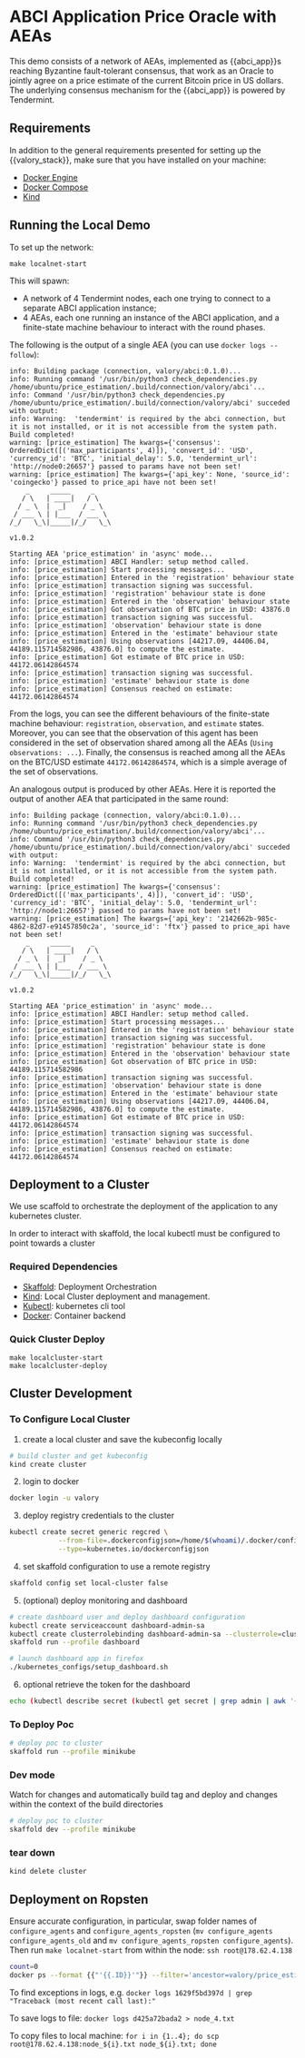 # ABCI Application Price Oracle with AEAs

This demo consists of a network of AEAs, implemented as {{abci_app}}s reaching
Byzantine fault-tolerant consensus, that work as an Oracle to jointly agree on a price estimate
of the current Bitcoin price in US dollars. The underlying
consensus mechanism for the {{abci_app}} is powered by Tendermint.

## Requirements

In addition to the general requirements presented for setting up the {{valory_stack}}, make sure that you have installed on your machine:

- [Docker Engine](https://docs.docker.com/engine/install/)
- [Docker Compose](https://docs.docker.com/compose/install/)
- [Kind](https://kind.sigs.k8s.io/docs/user/quick-start/#installation)

## Running the Local Demo

To set up the network:

```
make localnet-start
```

This will spawn:

- A network of 4 Tendermint nodes, each one trying to connect to
  a separate ABCI application instance;
- 4 AEAs, each one running an instance of the ABCI application,
  and a finite-state machine behaviour to interact with
  the round phases.

The following is the output of a single AEA (you can use `docker logs --follow`):
```
info: Building package (connection, valory/abci:0.1.0)...
info: Running command '/usr/bin/python3 check_dependencies.py /home/ubuntu/price_estimation/.build/connection/valory/abci'...
info: Command '/usr/bin/python3 check_dependencies.py /home/ubuntu/price_estimation/.build/connection/valory/abci' succeded with output:
info: Warning:  'tendermint' is required by the abci connection, but it is not installed, or it is not accessible from the system path.
Build completed!
warning: [price_estimation] The kwargs={'consensus': OrderedDict([('max_participants', 4)]), 'convert_id': 'USD', 'currency_id': 'BTC', 'initial_delay': 5.0, 'tendermint_url': 'http://node0:26657'} passed to params have not been set!
warning: [price_estimation] The kwargs={'api_key': None, 'source_id': 'coingecko'} passed to price_api have not been set!
    _     _____     _
   / \   | ____|   / \
  / _ \  |  _|    / _ \
 / ___ \ | |___  / ___ \
/_/   \_\|_____|/_/   \_\

v1.0.2

Starting AEA 'price_estimation' in 'async' mode...
info: [price_estimation] ABCI Handler: setup method called.
info: [price_estimation] Start processing messages...
info: [price_estimation] Entered in the 'registration' behaviour state
info: [price_estimation] transaction signing was successful.
info: [price_estimation] 'registration' behaviour state is done
info: [price_estimation] Entered in the 'observation' behaviour state
info: [price_estimation] Got observation of BTC price in USD: 43876.0
info: [price_estimation] transaction signing was successful.
info: [price_estimation] 'observation' behaviour state is done
info: [price_estimation] Entered in the 'estimate' behaviour state
info: [price_estimation] Using observations [44217.09, 44406.04, 44189.115714582986, 43876.0] to compute the estimate.
info: [price_estimation] Got estimate of BTC price in USD: 44172.06142864574
info: [price_estimation] transaction signing was successful.
info: [price_estimation] 'estimate' behaviour state is done
info: [price_estimation] Consensus reached on estimate: 44172.06142864574
```

From the logs, you can see the different behaviours of the
finite-state machine behaviour: `registration`, `observation`,
and `estimate` states. Moreover,
you can see that the observation of this agent
has been considered in the set of observation shared
among all the AEAs (`Using observations: ...`).
Finally, the consensus is reached among all the AEAs
on the BTC/USD estimate `44172.06142864574`,
which is a simple average of the set of observations.

An analogous output is produced by other AEAs.
Here it is reported the output of another AEA
that participated in the same round:

```
info: Building package (connection, valory/abci:0.1.0)...
info: Running command '/usr/bin/python3 check_dependencies.py /home/ubuntu/price_estimation/.build/connection/valory/abci'...
info: Command '/usr/bin/python3 check_dependencies.py /home/ubuntu/price_estimation/.build/connection/valory/abci' succeded with output:
info: Warning:  'tendermint' is required by the abci connection, but it is not installed, or it is not accessible from the system path.
Build completed!
warning: [price_estimation] The kwargs={'consensus': OrderedDict([('max_participants', 4)]), 'convert_id': 'USD', 'currency_id': 'BTC', 'initial_delay': 5.0, 'tendermint_url': 'http://node1:26657'} passed to params have not been set!
warning: [price_estimation] The kwargs={'api_key': '2142662b-985c-4862-82d7-e91457850c2a', 'source_id': 'ftx'} passed to price_api have not been set!
    _     _____     _
   / \   | ____|   / \
  / _ \  |  _|    / _ \
 / ___ \ | |___  / ___ \
/_/   \_\|_____|/_/   \_\

v1.0.2

Starting AEA 'price_estimation' in 'async' mode...
info: [price_estimation] ABCI Handler: setup method called.
info: [price_estimation] Start processing messages...
info: [price_estimation] Entered in the 'registration' behaviour state
info: [price_estimation] transaction signing was successful.
info: [price_estimation] 'registration' behaviour state is done
info: [price_estimation] Entered in the 'observation' behaviour state
info: [price_estimation] Got observation of BTC price in USD: 44189.115714582986
info: [price_estimation] transaction signing was successful.
info: [price_estimation] 'observation' behaviour state is done
info: [price_estimation] Entered in the 'estimate' behaviour state
info: [price_estimation] Using observations [44217.09, 44406.04, 44189.115714582986, 43876.0] to compute the estimate.
info: [price_estimation] Got estimate of BTC price in USD: 44172.06142864574
info: [price_estimation] transaction signing was successful.
info: [price_estimation] 'estimate' behaviour state is done
info: [price_estimation] Consensus reached on estimate: 44172.06142864574
```


## Deployment to a Cluster

We use scaffold to orchestrate the deployment of the application to any kubernetes cluster.

In order to interact with skaffold, the local kubectl must be configured to point towards a cluster

### Required Dependencies

- [Skaffold](https://skaffold.dev/docs/install/): Deployment Orchestration
- [Kind](https://kind.sigs.k8s.io/docs/user/quick-start/#installation): Local Cluster deployment and management.
- [Kubectl](https://kubernetes.io/docs/tasks/tools/): kubernetes cli tool
- [Docker](https://docs.docker.com/get-docker/): Container backend

### Quick Cluster Deploy
```
make localcluster-start
make localcluster-deploy
```

## Cluster Development

### To Configure Local Cluster

1. create a local cluster and save the kubeconfig locally
```bash
# build cluster and get kubeconfig
kind create cluster
```
2. login to docker
```bash
docker login -u valory
```
3. deploy registry credentials to the cluster
```bash
kubectl create secret generic regcred \
            --from-file=.dockerconfigjson=/home/$(whoami)/.docker/config.json \
            --type=kubernetes.io/dockerconfigjson
```
4. set skaffold configuration to use a remote registry
```bash
skaffold config set local-cluster false
```
5. (optional) deploy monitoring and dashboard
```bash
# create dashboard user and deploy dashboard configuration
kubectl create serviceaccount dashboard-admin-sa
kubectl create clusterrolebinding dashboard-admin-sa --clusterrole=cluster-admin --serviceaccount=default:dashboard-admin-sa
skaffold run --profile dashboard

# launch dashboard app in firefox
./kubernetes_configs/setup_dashboard.sh
```
6. optional retrieve the token for the dashboard
```bash
echo (kubectl describe secret (kubectl get secret | grep admin | awk '{print $1}') | grep token: | awk '{print $2}')
```


### To Deploy Poc

```bash
# deploy poc to cluster
skaffold run --profile minikube
```

### Dev mode
Watch for changes and automatically build tag and deploy and changes within the context of the build directories

```bash
# deploy poc to cluster
skaffold dev --profile minikube
```

### tear down
```
kind delete cluster
```


## Deployment on Ropsten

Ensure accurate configuration, in particular, swap folder names of `configure_agents` and `configure_agents_ropsten` (`mv configure_agents configure_agents_old` and `mv configure_agents_ropsten configure_agents`). Then run `make localnet-start` from within the node: `ssh root@178.62.4.138`

```bash
count=0
docker ps --format {{"'{{.ID}}'"}} --filter='ancestor=valory/price_estimation:0.1.0' | while read -r line ; do docker logs "$line" > node_${count}.txt; (( count++ )); done
```

To find exceptions in logs, e.g. `docker logs 1629f5bd397d | grep "Traceback (most recent call last):"`

To save logs to file: `docker logs d425a72bada2 > node_4.txt`

To copy files to local machine: `for i in {1..4}; do scp root@178.62.4.138:node_${i}.txt node_${i}.txt; done`
